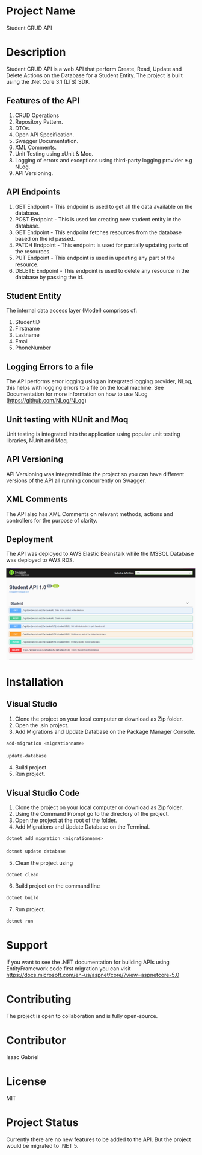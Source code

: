 # Project Name
Student CRUD API

# Description
Student CRUD API is a web API that perform Create, Read, Update and Delete Actions on the Database for a Student Entity.
The project is built using the .Net Core 3.1 (LTS) SDK.

## Features of the API
1. CRUD Operations
2. Repository Pattern.
3. DTOs.
4. Open API Specification.
5. Swagger Documentation.
6. XML Comments.
7. Unit Testing using xUnit & Moq.
8. Logging of errors and exceptions using third-party logging provider e.g NLog.
9. API Versioning.

## API Endpoints
1. GET Endpoint - This endpoint is used to get all the data available on the database.
2. POST Endpoint - This is used for creating new student entity in the database.
3. GET Endpoint - This endpoint fetches resources from the database based on the id passed.
4. PATCH Endpoint - This endpoint is used for partially updating parts of the resources.
5. PUT Endpoint - This endpoint is used in updating any part of the resource.
6. DELETE Endpoint - This endpoint is used to delete any resource in the database by passing the id.

## Student Entity
The internal data access layer (Model) comprises of:
1. StudentID
2. Firstname
3. Lastname
4. Email
5. PhoneNumber

## Logging Errors to a file
The API performs error logging using an integrated logging provider, NLog, this helps with logging errors to a file on the local machine.
See Documentation for more information on how to use NLog (https://github.com/NLog/NLog)

## Unit testing with NUnit and Moq
Unit testing is integrated into the application using popular unit testing libraries, NUnit and Moq.

## API Versioning 
API Versioning was integrated into the project so you can have different versions of the API all running concurrently on Swagger.

## XML Comments
The API also has XML Comments on relevant methods, actions and controllers for the purpose of clarity.

## Deployment
The API was deployed to AWS Elastic Beanstalk while the MSSQL Database was deployed to AWS RDS.

![alt text](https://github.com/Iamkemical/APIDemo/blob/main/SwaggerUI.PNG)

# Installation
## Visual Studio
1. Clone the project on your local computer or download as Zip folder. 
2. Open the .sln project. 
3. Add Migrations and Update Database on the Package Manager Console.
``` C#
add-migration <migrationname>

update-database
```
4. Build project.
5. Run project.

## Visual Studio Code
1. Clone the project on your local computer or download as Zip folder. 
2. Using the Command Prompt go to the directory of the project.
3. Open the project at the root of the folder.
4. Add Migrations and Update Database on the Terminal.
``` C#
dotnet add migration <migrationname>

dotnet update database
```
5. Clean the project using
``` C#
dotnet clean
```
6. Build project on the command line
``` C#
dotnet build
```
7. Run project.
``` C#
dotnet run
```

# Support
If you want to see the .NET documentation for building APIs using EntityFramework code first migration you can visit https://docs.microsoft.com/en-us/aspnet/core/?view=aspnetcore-5.0

# Contributing
The project is open to collaboration and is fully open-source.

# Contributor
Isaac Gabriel

# License
MIT

# Project Status
Currently there are no new features to be added to the API. But the project would be migrated  to .NET 5.
